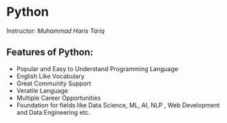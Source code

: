# Python

Instructor: *Muhammad Haris Tariq*

## Features of Python:
- Popular and Easy to Understand Programming Language
- English Like Vocabulary
- Great Community Support
- Veratile Language
- Multiple Career Opportunities
- Foundation for fields like Data Science, ML, AI, NLP , Web Development and Data Engineering etc.
